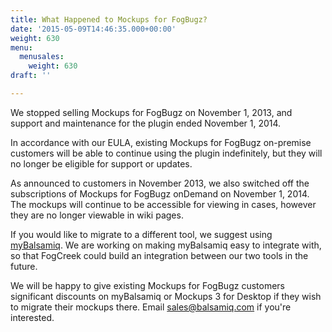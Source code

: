 ```yaml
---
title: What Happened to Mockups for FogBugz?
date: '2015-05-09T14:46:35.000+00:00'
weight: 630
menu:
  menusales:
    weight: 630
draft: ''

---
```


We stopped selling Mockups for FogBugz on November 1, 2013, and support and maintenance for the plugin ended November 1, 2014.

In accordance with our EULA, existing Mockups for FogBugz on-premise customers will be able to continue using the plugin indefinitely, but they will no longer be eligible for support or updates.

As announced to customers in November 2013, we also switched off the subscriptions of Mockups for FogBugz onDemand on November 1, 2014\. The mockups will continue to be accessible for viewing in cases, however they are no longer viewable in wiki pages.

If you would like to migrate to a different tool, we suggest using [myBalsamiq](https://balsamiq.com/products/mockups/mybalsamiq). We are working on making myBalsamiq easy to integrate with, so that FogCreek could build an integration between our two tools in the future.

We will be happy to give existing Mockups for FogBugz customers significant discounts on myBalsamiq or Mockups 3 for Desktop if they wish to migrate their mockups there. Email [sales@balsamiq.com](mailto:sales@balsamiq.com) if you're interested.